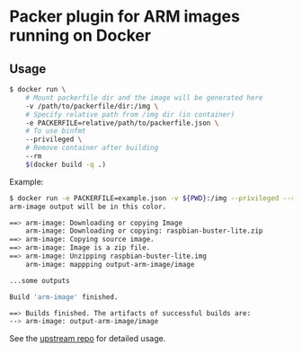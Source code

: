 # Packer plugin for ARM images running on Docker

## Usage

```sh
$ docker run \
    # Mount packerfile dir and the image will be generated here
    -v /path/to/packerfile/dir:/img \
    # Specify relative path from /img dir (in container)
    -e PACKERFILE=relative/path/to/packerfile.json \
    # To use binfmt
    --privileged \
    # Remove container after building
    --rm
    $(docker build -q .)
```
Example:
```sh
$ docker run -e PACKERFILE=example.json -v ${PWD}:/img --privileged --rm $(docker build -q .)
arm-image output will be in this color.

==> arm-image: Downloading or copying Image
    arm-image: Downloading or copying: raspbian-buster-lite.zip
==> arm-image: Copying source image.
==> arm-image: Image is a zip file.
==> arm-image: Unzipping raspbian-buster-lite.img
    arm-image: mappping output-arm-image/image

...some outputs

Build 'arm-image' finished.

==> Builds finished. The artifacts of successful builds are:
--> arm-image: output-arm-image/image
```

See the [upstream repo](https://github.com/solo-io/packer-builder-arm-image) for detailed usage.
